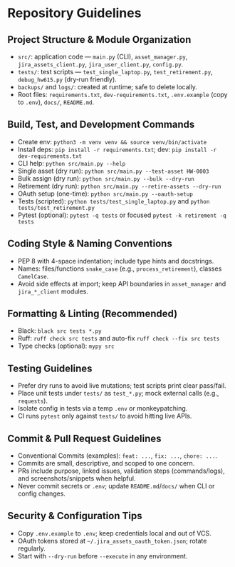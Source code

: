 # Repository Guidelines

## Project Structure & Module Organization
- `src/`: application code — `main.py` (CLI), `asset_manager.py`, `jira_assets_client.py`, `jira_user_client.py`, `config.py`.
- `tests/`: test scripts — `test_single_laptop.py`, `test_retirement.py`, `debug_hw615.py` (dry‑run friendly).
- `backups/` and `logs/`: created at runtime; safe to delete locally.
- Root files: `requirements.txt`, `dev-requirements.txt`, `.env.example` (copy to `.env`), `docs/`, `README.md`.

## Build, Test, and Development Commands
- Create env: `python3 -m venv venv && source venv/bin/activate`
- Install deps: `pip install -r requirements.txt`; dev: `pip install -r dev-requirements.txt`
- CLI help: `python src/main.py --help`
- Single asset (dry run): `python src/main.py --test-asset HW-0003`
- Bulk assign (dry run): `python src/main.py --bulk --dry-run`
- Retirement (dry run): `python src/main.py --retire-assets --dry-run`
- OAuth setup (one-time): `python src/main.py --oauth-setup`
- Tests (scripted): `python tests/test_single_laptop.py` and `python tests/test_retirement.py`
- Pytest (optional): `pytest -q tests` or focused `pytest -k retirement -q tests`

## Coding Style & Naming Conventions
- PEP 8 with 4-space indentation; include type hints and docstrings.
- Names: files/functions `snake_case` (e.g., `process_retirement`), classes `CamelCase`.
- Avoid side effects at import; keep API boundaries in `asset_manager` and `jira_*_client` modules.

## Formatting & Linting (Recommended)
- Black: `black src tests *.py`
- Ruff: `ruff check src tests` and auto-fix `ruff check --fix src tests`
- Type checks (optional): `mypy src`

## Testing Guidelines
- Prefer dry runs to avoid live mutations; test scripts print clear pass/fail.
- Place unit tests under `tests/` as `test_*.py`; mock external calls (e.g., `requests`).
- Isolate config in tests via a temp `.env` or monkeypatching.
- CI runs `pytest` only against `tests/` to avoid hitting live APIs.

## Commit & Pull Request Guidelines
- Conventional Commits (examples): `feat: ...`, `fix: ...`, `chore: ...`.
- Commits are small, descriptive, and scoped to one concern.
- PRs include purpose, linked issues, validation steps (commands/logs), and screenshots/snippets when helpful.
- Never commit secrets or `.env`; update `README.md`/`docs/` when CLI or config changes.

## Security & Configuration Tips
- Copy `.env.example` to `.env`; keep credentials local and out of VCS.
- OAuth tokens stored at `~/.jira_assets_oauth_token.json`; rotate regularly.
- Start with `--dry-run` before `--execute` in any environment.

